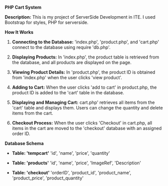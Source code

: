 **PHP Cart System**

**Description:**
This is my project of ServerSide Development in ITE.
I used Bootstrap for styles, PHP for serverside.

**How It Works**

1.  **Connecting to the Database:**
   'index.php', 'product.php', and 'cart.php' connect to the database using require 'db.php'.

2. **Displaying Products:**
    In 'index.php', the product table is retrieved from the database, and all products are displayed on the page.

3.  **Viewing Product Details:**
    In 'product.php', the product ID is obtained from 'index.php' when the user clicks 'view product'.
    
4.  **Adding to Cart:**
    When the user clicks 'add to cart' in product.php, the product ID is added to the 'cart' table in the database.

5.  **Displaying and Managing Cart:**
    cart.php' retrieves all items from the 'cart' table and displays them. Users can change the quantity and delete items from the cart.
    
6.   **Checkout Process:**
     When the user clicks 'Checkout' in cart.php, all items in the cart are moved to the 'checkout' database with an assigned order ID.

**Database Schema**

-  **Table: 'tempcart'**
  'id', 'name', 'price', 'quantity'

-  **Table: 'products'**
  'id', 'name', 'price', 'ImageRef', 'Description'

-  **Table: 'checkout'**
  'orderID', 'product_id', 'product_name', 'product_price', 'product_quantity'
